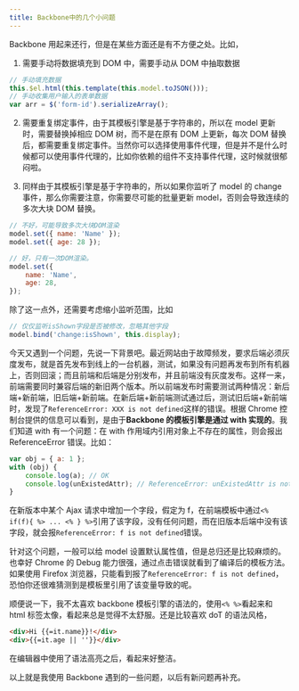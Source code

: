 ```yaml
---
title: Backbone中的几个小问题
---
```


Backbone 用起来还行，但是在某些方面还是有不方便之处。比如，

1. 需要手动将数据填充到 DOM 中，需要手动从 DOM 中抽取数据

```js
// 手动填充数据
this.$el.html(this.template(this.model.toJSON()));
// 手动收集用户输入的表单数据
var arr = $('form-id').serializeArray();
```

2. 需要重复绑定事件，由于其模板引擎是基于字符串的，所以在 model 更新时，需要替换掉相应 DOM 树，而不是在原有 DOM 上更新，每次 DOM 替换后，都需要重复绑定事件。当然你可以选择使用事件代理，但是并不是什么时候都可以使用事件代理的，比如你依赖的组件不支持事件代理，这时候就很郁闷啦。

3. 同样由于其模板引擎是基于字符串的，所以如果你监听了 model 的 change 事件，那么你需要注意，你需要尽可能的批量更新 model，否则会导致连续的多次大块 DOM 替换。

```js
// 不好，可能导致多次大块DOM渲染
model.set({ name: 'Name' });
model.set({ age: 28 });

// 好，只有一次DOM渲染。
model.set({
    name: 'Name',
    age: 28,
});
```

除了这一点外，还需要考虑缩小监听范围，比如

```js
// 仅仅监听isShown字段是否被修改，忽略其他字段
model.bind('change:isShown', this.display);
```

今天又遇到一个问题，先说一下背景吧。最近网站由于故障频发，要求后端必须灰度发布，就是首先发布到线上的一台机器，测试，如果没有问题再发布到所有机器上，否则回滚；而且前端和后端是分别发布，并且前端没有灰度发布。这样一来，前端需要同时兼容后端的新旧两个版本。所以前端发布时需要测试两种情况：新后端+新前端，旧后端+新前端。在新后端+新前端测试通过后，测试旧后端+新前端时，发现了`ReferenceError: XXX is not defined`这样的错误。根据 Chrome 控制台提供的信息可以看到，是由于**Backbone 的模板引擎是通过 with 实现的**。我们知道 with 有一个问题：在 with 作用域内引用对象上不存在的属性，则会报出 ReferenceError 错误。比如：

```js
var obj = { a: 1 };
with (obj) {
    console.log(a); // OK
    console.log(unExistedAttr); // ReferenceError: unExistedAttr is not defined
}
```

在新版本中某个 Ajax 请求中增加一个字段，假定为 f，在前端模板中通过`<% if(f){ %> ... <% } %>`引用了该字段，没有任何问题，而在旧版本后端中没有该字段，就会报`ReferenceError: f is not defined`错误。

针对这个问题，一般可以给 model 设置默认属性值，但是总归还是比较麻烦的。也幸好 Chrome 的 Debug 能力很强，通过点击错误就看到了编译后的模板方法。如果使用 Firefox 浏览器，只能看到报了`ReferenceError: f is not defined`，恐怕你还很难猜测到是模板里引用了该变量导致的呢。

顺便说一下，我不太喜欢 backbone 模板引擎的语法的，使用`<% %>`看起来和 html 标签太像，看起来总是觉得不太舒服。还是比较喜欢 doT 的语法风格，

```html
<div>Hi {{=it.name}}!</div>
<div>{{=it.age || ''}}</div>
```

在编辑器中使用了语法高亮之后，看起来好整洁。

以上就是我使用 Backbone 遇到的一些问题，以后有新问题再补充。
